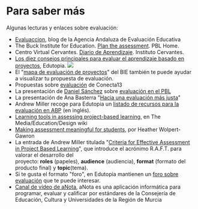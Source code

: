 
# Para saber más

Algunas lecturas y enlaces sobre evaluación:

- [Evaluaccion](http://evaluaccion.es/), blog de la Agencia Andaluza de Evaluación Educativa
- The Buck Institute for Education. [Plan the assessment](http://pbl-online.org/PlanTheAssessment/plantheassessment.html). PBL Home.
- Centro Virtual Cervantes. [Diario de Aprendizaje](http://cvc.cervantes.es/ensenanza/biblioteca_ele/diccio_ele/diccionario/diario.htm). Instituto Cervantes.
- [Los diez consejos principales para evaluar el aprendizaje basado en proyectos](http://www.edutopia.org/pdfs/guides/edutopia-guia-diez-consejos-para-evaluar-PBL-espanol-para-imprimir.pdf), Edutopia.
![](https://raw.githubusercontent.com/catedu/abp/master/http://cita.fundaciongsr.com/blank.gif)
- El "[mapa de evaluación de proyectos](http://bie.org/object/document/project_assessment_map)" del BIE también te puede ayudar a visualizar tu propuesta de evaluación.
- Propuestas sobre [evaluación](http://competenciasbasicas.es/evaluacion/) de Conecta13
- La presentación de [Daniel Sánchez](http://twitter.com/dasava) sobre [evaluación en el PBL](http://www.slideshare.net/dasava/evaluacin-en-el-pbl-abp)
- La presentación de Ana Basterra "[Hacia una evaluación más justa](http://www.slideshare.net/AnaBasterra/hacia-una-evaluacin-ms-justa-5256910)"
- Andrew Miller recoge para Edutopia un [listado de recursos para la evaluación en ABP](http://www.edutopia.org/pbl-assessment-resources) (en inglés).
- [Learning tools in assessing project-based learning](http://etec.ctlt.ubc.ca/510wiki/Learning_Tools_in_Assessing_Project-based_Learning), en The Media/Education/Design wiki
- [Making assessment meaningful for students](http://www.teachercreated.com/blog/2014/02/making-assessments-meaningful-for-students/?utm_source=feedburner&amp;utm_medium=feed&amp;utm_campaign=Feed:+TeacherCreatedTips+%28TEACHER+CREATED+TIPS%29), por Heather Wolpert-Gawron
- La entrada de Andrew Miller titulada "[Criteria for Effective Assessment in Project Based Learning](http://www.edutopia.org/blog/effective-assessment-project-based-learning-andrew-miller)", que introduce el acrónimo R.A.F.T. para valorar el desarrollo del proyecto: **roles** (papeles), **audience** (audiencia), **format** (formato del producto final) y **topic**(tema).
- Si te gusta el formato "foro", en Edutopia mantienen un [foro sobre evaluación](http://www.edutopia.org/groups/assessment) que te puede interesar.
- [Canal de vídeo de aNota](https://www.youtube.com/watch?v=c6a7fGVsXLo&amp;feature=youtu.be), aNota es una aplicación informática para programar, evaluar y calificar por estándares de la Consejería de Educación, Cultura y Universidades de la Región de Murcia
